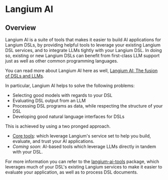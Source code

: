 # Langium AI

## Overview

Langium AI is a suite of tools that makes it easier to build AI applications for Langium DSLs, by providing helpful tools to leverage your existing Langium DSL services, and to integrate LLMs tightly with your Langium DSL. In doing so, existing or new Langium DSLs can benefit from first-class LLM support just as well as other common programming languages.

You can read more about Langium AI here as well, [Langium AI: The fusion of DSLs and LLMs](https://typefox.io/blog/langium-ai-the-fusion-of-dsls-and-llms/).

In particular, Langium AI helps to solve the following problems:

- Selecting good models with regards to your DSL
- Evaluating DSL output from an LLM
- Processing DSL programs as data, while respecting the structure of your DSL
- Developing good natural language interfaces for DSLs

This is achieved by using a two pronged approach.

- [Core tools](/packages/langium-ai-tools/README.md): which leverage Langium's service set to help you build, evaluate, and trust your AI applications.
- _Coming soon_: AI-based tools which leverage LLMs directly in tandem with your DSL.

For more information you can refer to the [langium-ai-tools](/packages/langium-ai-tools/README.md) package, which leverages much of your DSL's existing Langium services to make it easier to evaluate your application, as well as to process DSL documents.
